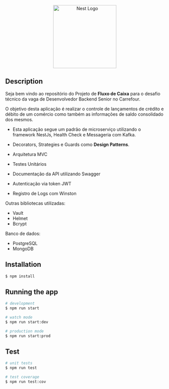 <p align="center">
  <a href="http://nestjs.com/" target="blank"><img src="https://nestjs.com/img/logo-small.svg" width="200" alt="Nest Logo" /></a>
</p>

[circleci-image]: https://img.shields.io/circleci/build/github/nestjs/nest/master?token=abc123def456
[circleci-url]: https://circleci.com/gh/nestjs/nest

## Description

Seja bem vindo ao repositório do Projeto de <b>Fluxo de Caixa</b> para o desafio técnico da vaga de Desenvolvedor Backend Senior no Carrefour.

O objetivo desta aplicação é realizar o controle de lançamentos de crédito e débito de um comércio como também as informações de saldo consolidado dos mesmos.

- Esta aplicação segue um padrão de microserviço utilizando o framework NestJs, Health Check e Messageria com Kafka.

- Decorators, Strategies e Guards como <b>Design Patterns</b>.

- Arquitetura MVC

- Testes Unitários

- Documentação da API utilizando Swagger

- Autenticação via token JWT

- Registro de Logs com Winston

Outras bibliotecas utilizadas:

- Vault
- Helmet
- Bcrypt

Banco de dados:

- PostgreSQL
- MongoDB

## Installation

```bash
$ npm install
```

## Running the app

```bash
# development
$ npm run start

# watch mode
$ npm run start:dev

# production mode
$ npm run start:prod
```

## Test

```bash
# unit tests
$ npm run test

# test coverage
$ npm run test:cov
```
